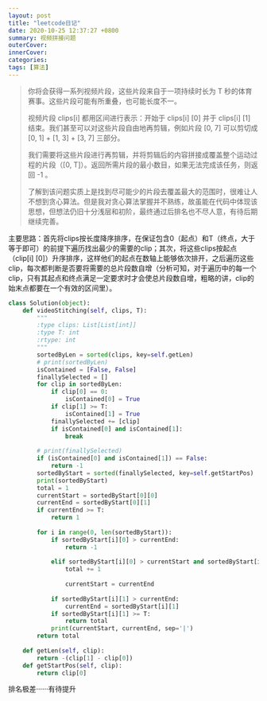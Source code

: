 ```yaml
---
layout: post
title: "leetcode日记"
date: 2020-10-25 12:37:27 +0800
summary: 视频拼接问题
outerCover: 
innerCover: 
categories: 
tags: [算法]
---
```


> 你将会获得一系列视频片段，这些片段来自于一项持续时长为 T 秒的体育赛事。这些片段可能有所重叠，也可能长度不一。
>
> 视频片段 clips[i] 都用区间进行表示：开始于 clips[i] [0] 并于 clips[i] [1] 结束。我们甚至可以对这些片段自由地再剪辑，例如片段 [0, 7] 可以剪切成 [0, 1] + [1, 3] + [3, 7] 三部分。
>
> 我们需要将这些片段进行再剪辑，并将剪辑后的内容拼接成覆盖整个运动过程的片段（[0, T]）。返回所需片段的最小数目，如果无法完成该任务，则返回 -1 。
>
> 了解到该问题实质上是找到尽可能少的片段去覆盖最大的范围时，很难让人不想到贪心算法。但是我对贪心算法掌握并不熟练，故虽能在代码中体现该思想，但想法仍旧十分浅层和初阶，最终通过后排名也不尽人意，有待后期继续完善。

主要思路：首先将clips按长度降序排序，在保证包含0（起点）和T（终点，大于等于即可）的前提下遍历找出最少的需要的clip；其次，将这些clips按起点（clip[i] [0]）升序排序，这样他们的起点在数轴上能够依次排开，之后遍历这些clip，每次都判断是否要将需要的总片段数自增（分析可知，对于遍历中的每一个clip，只有其起点和终点满足一定要求时才会使总片段数自增，粗略的讲，clip的始末点都要在一个有效的区间里）。

```python
class Solution(object):
    def videoStitching(self, clips, T):
        """
        :type clips: List[List[int]]
        :type T: int
        :rtype: int
        """
        sortedByLen = sorted(clips, key=self.getLen)
        # print(sortedByLen)
        isContained = [False, False]
        finallySelected = []
        for clip in sortedByLen:
            if clip[0] == 0:
                isContained[0] = True
            if clip[1] >= T:
                isContained[1] = True
            finallySelected += [clip]
            if isContained[0] and isContained[1]:
                break
        
        # print(finallySelected)
        if (isContained[0] and isContained[1]) == False:
            return -1
        sortedByStart = sorted(finallySelected, key=self.getStartPos)
        print(sortedByStart)
        total = 1
        currentStart = sortedByStart[0][0]
        currentEnd = sortedByStart[0][1]
        if currentEnd >= T:
            return 1
        
        for i in range(0, len(sortedByStart)):
            if sortedByStart[i][0] > currentEnd:
                return -1
            
            elif sortedByStart[i][0] > currentStart and sortedByStart[i][1] > currentEnd:
                total += 1
                                
                currentStart = currentEnd
                
            if sortedByStart[i][1] > currentEnd:
                currentEnd = sortedByStart[i][1]
            if sortedByStart[i][1] >= T:
                return total
            print(currentStart, currentEnd, sep='|')
        return total
            
    def getLen(self, clip):
        return -(clip[1] - clip[0])
    def getStartPos(self, clip):
        return clip[0]
```

排名极差······有待提升